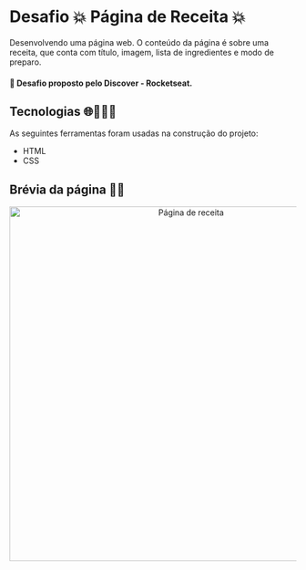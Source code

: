 # Desafio 💥 Página de Receita 💥

Desenvolvendo uma página web. O conteúdo da página é sobre uma receita, que conta com título, imagem, lista de ingredientes e modo de preparo.

#### 💨 Desafio proposto pelo Discover - Rocketseat.

## Tecnologias 🌐👩🏻‍💻

As seguintes ferramentas foram usadas na construção do projeto:

- HTML
- CSS

## Brévia da página 📲📑

<div align="center">
  <img width="622" alt="Página de receita" src="https://user-images.githubusercontent.com/89019231/153731792-cc66a773-99bf-4ee6-8603-8be67812121e.png"
</div>






